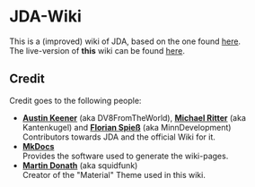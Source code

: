 [wiki]: https://github.com/DV8FromTheWorld/JDA/wiki
[site]: https://andre601.github.io/JDA-Wiki/

[Austin]: https://github.com/DV8FromTheWorld
[Michael]: https://github.com/kantenkugel
[Florian]: https://github.com/MinnDevelopment

[MkDocs]: https://mkdocs.org

[Martin]: https://github.com/squidfunk

# JDA-Wiki
This is a (improved) wiki of JDA, based on the one found [here][wiki].  
The live-version of **this** wiki can be found [here][site].

## Credit
Credit goes to the following people:
- [**Austin Keener**][Austin] (aka DV8FromTheWorld), [**Michael Ritter**][Michael] (aka Kantenkugel) and [**Florian Spieß**][Florian] (aka MinnDevelopment)  
Contributors towards JDA and the official Wiki for it.
- [**MkDocs**][MkDocs]  
Provides the software used to generate the wiki-pages.
- [**Martin Donath**][Martin] (aka squidfunk)  
Creator of the "Material" Theme used in this wiki.
